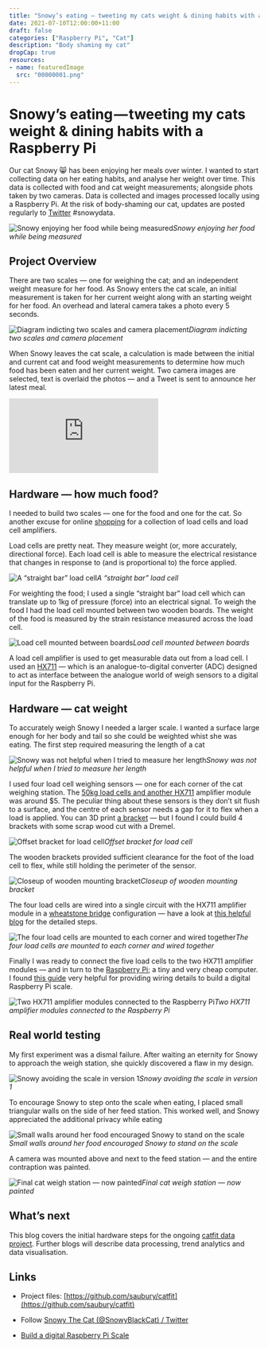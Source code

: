 ```yaml
---
title: "Snowy’s eating — tweeting my cats weight & dining habits with a Raspberry Pi"
date: 2021-07-10T12:00:00+11:00
draft: false
categories: ["Raspberry Pi", "Cat"]
description: "Body shaming my cat"
dropCap: true
resources:
- name: featuredImage
  src: "00000001.png"
---
```



# Snowy’s eating — tweeting my cats weight & dining habits with a Raspberry Pi

Our cat Snowy 😸 has been enjoying her meals over winter. I wanted to start collecting data on her eating habits, and analyse her weight over time. This data is collected with food and cat weight measurements; alongside phots taken by two cameras. Data is collected and images processed locally using a Raspberry Pi. At the risk of body-shaming our cat, updates are posted regularly to [Twitter](https://twitter.com/SnowyBlackCat) #snowydata.

![Snowy enjoying her food while being measured](00000000.png)*Snowy enjoying her food while being measured*

## Project Overview

There are two scales — one for weighing the cat; and an independent weight measure for her food. As Snowy enters the cat scale, an initial measurement is taken for her current weight along with an starting weight for her food. An overhead and lateral camera takes a photo every 5 seconds.

![Diagram indicting two scales and camera placement](00000001.png)*Diagram indicting two scales and camera placement*

When Snowy leaves the cat scale, a calculation is made between the initial and current cat and food weight measurements to determine how much food has been eaten and her current weight. Two camera images are selected, text is overlaid the photos — and a Tweet is sent to announce her latest meal.

<iframe src="https://medium.com/media/459210923619c80a05bf7bfc3d3f4a5e" frameborder=0></iframe>

## Hardware — how much food?

I needed to build two scales — one for the food and one for the cat. So another excuse for online [shopping](https://www.aliexpress.com/w/wholesale-10kg-load-cell.html) for a collection of load cells and load cell amplifiers.

Load cells are pretty neat. They measure weight (or, more accurately, directional force). Each load cell is able to measure the electrical resistance that changes in response to (and is proportional to) the force applied.

![A “straight bar” load cell](00000002.png)*A “straight bar” load cell*

For weighting the food; I used a single “straight bar” load cell which can translate up to 1kg of pressure (force) into an electrical signal. To weigh the food I had the load cell mounted between two wooden boards. The weight of the food is measured by the strain resistance measured across the load cell.

![Load cell mounted between boards](00000003.png)*Load cell mounted between boards*

A load cell amplifier is used to get measurable data out from a load cell. I used an [HX711](https://learn.sparkfun.com/tutorials/load-cell-amplifier-hx711-breakout-hookup-guide/all) — which is an analogue-to-digital converter (ADC) designed to act as interface between the analogue world of weigh sensors to a digital input for the Raspberry Pi.

## Hardware — cat weight

To accurately weigh Snowy I needed a larger scale. I wanted a surface large enough for her body and tail so she could be weighted whist she was eating. The first step required measuring the length of a cat

![Snowy was not helpful when I tried to measure her length](00000004.png)*Snowy was not helpful when I tried to measure her length*

I used four load cell weighing sensors — one for each corner of the cat weighing station. The [50kg load cells and another HX711](https://www.aliexpress.com/item/32968926628.html) amplifier module was around $5. The peculiar thing about these sensors is they don’t sit flush to a surface, and the centre of each sensor needs a gap for it to flex when a load is applied. You can 3D print [a bracket](https://www.thingiverse.com/thing:2274593) — but I found I could build 4 brackets with some scrap wood cut with a Dremel.

![Offset bracket for load cell](00000005.png)*Offset bracket for load cell*

The wooden brackets provided sufficient clearance for the foot of the load cell to flex, while still holding the perimeter of the sensor.

![Closeup of wooden mounting bracket](00000006.png)*Closeup of wooden mounting bracket*

The four load cells are wired into a single circuit with the HX711 amplifier module in a [wheatstone bridge](https://en.wikipedia.org/wiki/Wheatstone_bridge) configuration — have a look at [this helpful blog](https://circuitjournal.com/50kg-load-cells-with-HX711) for the detailed steps.

![The four load cells are mounted to each corner and wired together](00000007.png)*The four load cells are mounted to each corner and wired together*

Finally I was ready to connect the five load cells to the two HX711 amplifier modules — and in turn to the [Raspberry Pi](https://www.raspberrypi.org/); a tiny and very cheap computer. I found [this guide](https://tutorials-raspberrypi.com/digital-raspberry-pi-scale-weight-sensor-hx711/) very helpful for providing wiring details to build a digital Raspberry Pi scale.

![Two HX711 amplifier modules connected to the Raspberry Pi](00000008.png)*Two HX711 amplifier modules connected to the Raspberry Pi*

## Real world testing

My first experiment was a dismal failure. After waiting an eternity for Snowy to approach the weigh station, she quickly discovered a flaw in my design.

![Snowy avoiding the scale in version 1](00000009.png)*Snowy avoiding the scale in version 1*

To encourage Snowy to step onto the scale when eating, I placed small triangular walls on the side of her feed station. This worked well, and Snowy appreciated the additional privacy while eating

![Small walls around her food encouraged Snowy to stand on the scale](00000010.png)*Small walls around her food encouraged Snowy to stand on the scale*

A camera was mounted above and next to the feed station — and the entire contraption was painted.

![Final cat weigh station — now painted](00000011.png)*Final cat weigh station — now painted*

## What’s next

This blog covers the initial hardware steps for the ongoing [catfit data project](https://github.com/saubury/catfit). Further blogs will describe data processing, trend analytics and data visualisation.

## Links

* Project files: [https://github.com/saubury/catfit](https://github.com/saubury/catfit)

* Follow [Snowy The Cat (@SnowyBlackCat) / Twitter](https://twitter.com/SnowyBlackCat)

* [Build a digital Raspberry Pi Scale](https://tutorials-raspberrypi.com/digital-raspberry-pi-scale-weight-sensor-hx711/)
